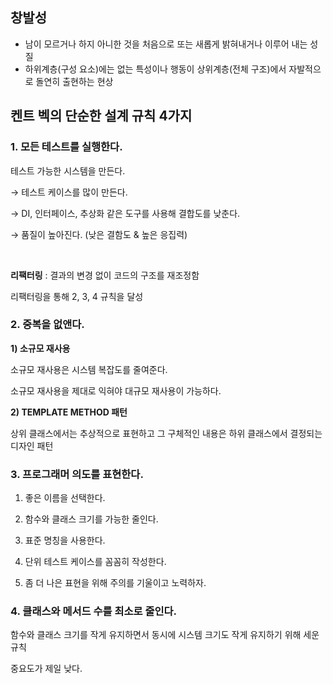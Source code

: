 ## 창발성

- 남이 모르거나 하지 아니한 것을 처음으로 또는 새롭게 밝혀내거나 이루어 내는 성질
- 하위계층(구성 요소)에는 없는 특성이나 행동이 상위계층(전체 구조)에서 자발적으로 돌연히 출현하는 현상

## 켄트 벡의 단순한 설계 규칙 4가지

### 1. 모든 테스트를 실행한다.

테스트 가능한 시스템을 만든다.

→ 테스트 케이스를 많이 만든다.

→ DI, 인터페이스, 추상화 같은 도구를 사용해 결합도를 낮춘다.

→ 품질이 높아진다. (낮은 결함도 & 높은 응집력)

</br>

**리팩터링** : 결과의 변경 없이 코드의 구조를 재조정함

리팩터링을 통해 2, 3, 4 규칙을 달성

### 2. 중복을 없앤다.

**1) 소규모 재사용**

소규모 재사용은 시스템 복잡도를 줄여준다.

소규모 재사용을 제대로 익혀야 대규모 재사용이 가능하다.

**2) TEMPLATE METHOD 패턴**

상위 클래스에서는 추상적으로 표현하고 그 구체적인 내용은 하위 클래스에서 결정되는 디자인 패턴

### 3. 프로그래머 의도를 표현한다.

1) 좋은 이름을 선택한다.

2) 함수와 클래스 크기를 가능한 줄인다.

3) 표준 명칭을 사용한다.

4) 단위 테스트 케이스를 꼼꼼히 작성한다.

5) 좀 더 나은 표현을 위해 주의를 기울이고 노력하자.

### 4. 클래스와 메서드 수를 최소로 줄인다.

함수와 클래스 크기를 작게 유지하면서 동시에 시스템 크기도 작게 유지하기 위해 세운 규칙

중요도가 제일 낮다.
